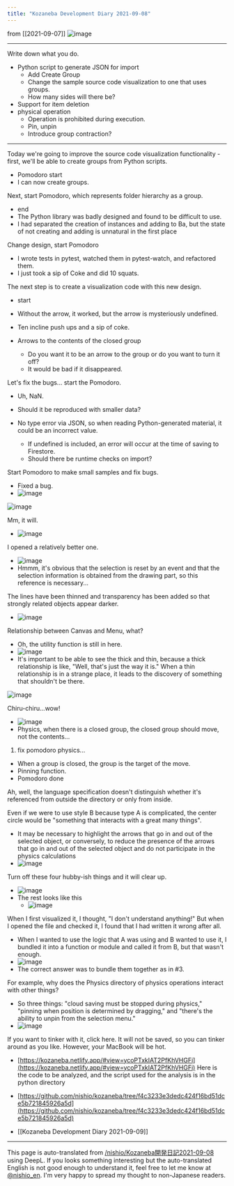 ```yaml
---
title: "Kozaneba Development Diary 2021-09-08"
---
```


from [[2021-09-07]]
![image](https://gyazo.com/9424e7b64aacc23712232345e0d3efdc/thumb/1000)

---
Write down what you do.
- Python script to generate JSON for import
    - Add Create Group
    - Change the sample source code visualization to one that uses groups.
    - How many sides will there be?
- Support for item deletion
- physical operation
    - Operation is prohibited during execution.
    - Pin, unpin
    - Introduce group contraction?

---
Today we're going to improve the source code visualization functionality - first, we'll be able to create groups from Python scripts.
- Pomodoro start
- I can now create groups.

Next, start Pomodoro, which represents folder hierarchy as a group.
- end
- The Python library was badly designed and found to be difficult to use.
- I had separated the creation of instances and adding to Ba, but the state of not creating and adding is unnatural in the first place

Change design, start Pomodoro
- I wrote tests in pytest, watched them in pytest-watch, and refactored them.
- I just took a sip of Coke and did 10 squats.

The next step is to create a visualization code with this new design.
- start
- Without the arrow, it worked, but the arrow is mysteriously undefined.
- Ten incline push ups and a sip of coke.

- Arrows to the contents of the closed group
    - Do you want it to be an arrow to the group or do you want to turn it off?
    - It would be bad if it disappeared.

Let's fix the bugs... start the Pomodoro.
- Uh, NaN.
- Should it be reproduced with smaller data?

- No type error via JSON, so when reading Python-generated material, it could be an incorrect value.
    - If undefined is included, an error will occur at the time of saving to Firestore.
    - Should there be runtime checks on import?

Start Pomodoro to make small samples and fix bugs.
- Fixed a bug.
- ![image](https://gyazo.com/6fec08b1824fccef497b685daf1a6bad/thumb/1000)

![image](https://gyazo.com/25b415aebf4f5fe65f61d5975b634348/thumb/1000)

Mm, it will.
- ![image](https://gyazo.com/1b4e1e9bb496257d9a66d672ba85dc99/thumb/1000)

I opened a relatively better one.
- ![image](https://gyazo.com/084abc398e5d0466382139fe7802d4e9/thumb/1000)
- Hmmm, it's obvious that the selection is reset by an event and that the selection information is obtained from the drawing part, so this reference is necessary...

The lines have been thinned and transparency has been added so that strongly related objects appear darker.
- ![image](https://gyazo.com/cf0f4c0380621dd35072d4141448859d/thumb/1000)

Relationship between Canvas and Menu, what?
- Oh, the utility function is still in here.
- ![image](https://gyazo.com/1be558bd6bd328c3bd90b992bd1efb58/thumb/1000)
- It's important to be able to see the thick and thin, because a thick relationship is like, "Well, that's just the way it is." When a thin relationship is in a strange place, it leads to the discovery of something that shouldn't be there.

![image](https://gyazo.com/998e38303d3f7a098dbe74037886c737/thumb/1000)

Chiru-chiru...wow!
- ![image](https://gyazo.com/53dc2ebe85bead86d7ea5b9b87cb4346/thumb/1000)
- Physics, when there is a closed group, the closed group should move, not the contents...

1. fix pomodoro physics...
- When a group is closed, the group is the target of the move.
- Pinning function.
- Pomodoro done

Ah, well, the language specification doesn't distinguish whether it's referenced from outside the directory or only from inside.

Even if we were to use style B because type A is complicated, the center circle would be "something that interacts with a great many things".
- It may be necessary to highlight the arrows that go in and out of the selected object, or conversely, to reduce the presence of the arrows that go in and out of the selected object and do not participate in the physics calculations
- ![image](https://gyazo.com/3e11f55a16fe6fef6459f17e0588466a/thumb/1000)

Turn off these four hubby-ish things and it will clear up.
- ![image](https://gyazo.com/ee8200d6aeac22c63f569f36f708d232/thumb/1000)
- The rest looks like this
    - ![image](https://gyazo.com/9c415198f7b77e5e769d865c4cbdafa8/thumb/1000)

When I first visualized it, I thought, "I don't understand anything!" But when I opened the file and checked it, I found that I had written it wrong after all.
- When I wanted to use the logic that A was using and B wanted to use it, I bundled it into a function or module and called it from B, but that wasn't enough.
- ![image](https://gyazo.com/ec15c6104492a7d97d2c00dcd409a3b7/thumb/1000)
- The correct answer was to bundle them together as in #3.

For example, why does the Physics directory of physics operations interact with other things?
- So three things: "cloud saving must be stopped during physics," "pinning when position is determined by dragging," and "there's the ability to unpin from the selection menu."
- ![image](https://gyazo.com/9424e7b64aacc23712232345e0d3efdc/thumb/1000)


If you want to tinker with it, click here. It will not be saved, so you can tinker around as you like. However, your MacBook will be hot.
- [https://kozaneba.netlify.app/#view=ycoPTxkIAT2PfKhVHGFi](https://kozaneba.netlify.app/#view=ycoPTxkIAT2PfKhVHGFi)
Here is the code to be analyzed, and the script used for the analysis is in the python directory
- [https://github.com/nishio/kozaneba/tree/f4c3233e3dedc424f16bd51dce5b721845926a5d](https://github.com/nishio/kozaneba/tree/f4c3233e3dedc424f16bd51dce5b721845926a5d)

- [[Kozaneba Development Diary 2021-09-09]]

---
This page is auto-translated from [/nishio/Kozaneba開発日記2021-09-08](https://scrapbox.io/nishio/Kozaneba開発日記2021-09-08) using DeepL. If you looks something interesting but the auto-translated English is not good enough to understand it, feel free to let me know at [@nishio_en](https://twitter.com/nishio_en). I'm very happy to spread my thought to non-Japanese readers.
